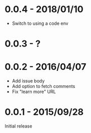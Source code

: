 # 0.0.4 - 2018/01/10

* Switch to using a code env

# 0.0.3 - ?

# 0.0.2 - 2016/04/07

* Add issue body
* Add option to fetch comments
* Fix "learn more" URL

# 0.0.1 - 2015/09/28

Initial release
